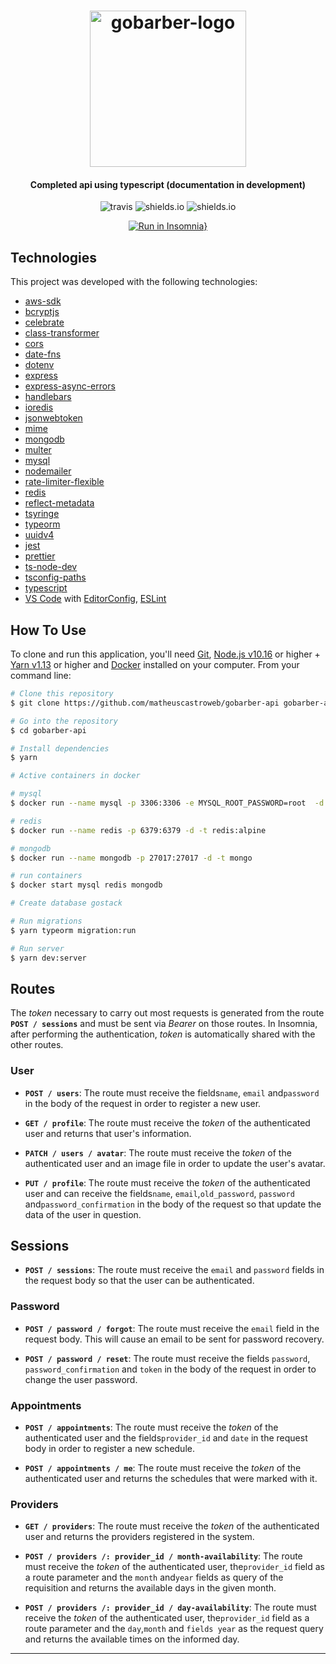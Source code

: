 <h1 align="center">
<img alt="gobarber-logo" title="gobarber-logo" src="https://res.cloudinary.com/matheuscastroweb/image/upload/v1593749057/gobarber/gobarber-logo_rkoeqd.svg" width="250px" />
</h1>

<h4 align="center">
Completed api using typescript
(documentation in development)
</h4>

<p align="center">
  <img alt="travis" src="https://travis-ci.org/matheuscastroweb/gobarber-api.svg?branch=master" />
  <img alt="shields.io" src="https://img.shields.io/github/issues/matheuscastroweb/gobarber-api" />
   <img alt="shields.io" src="https://img.shields.io/github/license/matheuscastroweb/gobarber-api" />
</p>

<div align="center">

[![Run in Insomnia}](https://insomnia.rest/images/run.svg)](https://insomnia.rest/run/?label=Gobarber%20API&uri=https%3A%2F%2Fres.cloudinary.com%2Fmatheuscastroweb%2Fraw%2Fupload%2Fv1593748649%2Fgobarber%2Finsomnia-api_sqiqrq.json)

</div>

## Technologies

This project was developed with the following technologies:

- [aws-sdk](https://aws.amazon.com/pt/tools/)
- [bcryptjs](https://github.com/dcodeIO/bcrypt.js)
- [celebrate](https://github.com/arb/celebrate)
- [class-transformer]()
- [cors]()
- [date-fns]()
- [dotenv]()
- [express]()
- [express-async-errors]()
- [handlebars]()
- [ioredis]()
- [jsonwebtoken]()
- [mime]()
- [mongodb]()
- [multer]()
- [mysql]()
- [nodemailer]()
- [rate-limiter-flexible]()
- [redis]()
- [reflect-metadata]()
- [tsyringe]()
- [typeorm]()
- [uuidv4]()
- [jest](https://jestjs.io/)
- [prettier](https://prettier.io/)
- [ts-node-dev]()
- [tsconfig-paths]()
- [typescript](https://www.typescriptlang.org/)
- [VS Code][vc] with [EditorConfig][vceditconfig], [ESLint][vceslint]

## How To Use

To clone and run this application, you'll need [Git](https://git-scm.com), [Node.js v10.16][nodejs] or higher + [Yarn v1.13][yarn] or higher and [Docker](https://www.docker.com/) installed on your computer. From your command line:

```bash
# Clone this repository
$ git clone https://github.com/matheuscastroweb/gobarber-api gobarber-api

# Go into the repository
$ cd gobarber-api

# Install dependencies
$ yarn
```

```bash
# Active containers in docker

# mysql
$ docker run --name mysql -p 3306:3306 -e MYSQL_ROOT_PASSWORD=root  -d -t mysql --default-authentication-plugin=mysql_native_password

# redis
$ docker run --name redis -p 6379:6379 -d -t redis:alpine

# mongodb
$ docker run --name mongodb -p 27017:27017 -d -t mongo

# run containers
$ docker start mysql redis mongodb
```

```bash
# Create database gostack

# Run migrations
$ yarn typeorm migration:run
```

```bash
# Run server
$ yarn dev:server
```

## Routes

<div align="center">

</div>

The _token_ necessary to carry out most requests is generated from the route **`POST / sessions`** and must be sent via _Bearer_ on those routes. In Insomnia, after performing the authentication, _token_ is automatically shared with the other routes.

### User

- **`POST / users`**: The route must receive the fields`name`, `email` and`password` in the body of the request in order to register a new user.

- **`GET / profile`**: The route must receive the _token_ of the authenticated user and returns that user's information.

- **`PATCH / users / avatar`**: The route must receive the _token_ of the authenticated user and an image file in order to update the user's avatar.

- **`PUT / profile`**: The route must receive the _token_ of the authenticated user and can receive the fields`name`, `email`,`old_password`, `password` and`password_confirmation` in the body of the request so that update the data of the user in question.

## Sessions

- **`POST / sessions`**: The route must receive the `email` and `password` fields in the request body so that the user can be authenticated.

### Password

- **`POST / password / forgot`**: The route must receive the `email` field in the request body. This will cause an email to be sent for password recovery.

- **`POST / password / reset`**: The route must receive the fields `password`, `password_confirmation` and `token` in the body of the request in order to change the user password.

### Appointments

- **`POST / appointments`**: The route must receive the _token_ of the authenticated user and the fields`provider_id` and `date` in the request body in order to register a new schedule.

- **`POST / appointments / me`**: The route must receive the _token_ of the authenticated user and returns the schedules that were marked with it.

### Providers

- **`GET / providers`**: The route must receive the _token_ of the authenticated user and returns the providers registered in the system.

- **`POST / providers /: provider_id / month-availability`**: The route must receive the _token_ of the authenticated user, the`provider_id` field as a route parameter and the `month` and`year` fields as query of the requisition and returns the available days in the given month.

- **`POST / providers /: provider_id / day-availability`**: The route must receive the _token_ of the authenticated user, the`provider_id` field as a route parameter and the `day`,`month` and `fields year` as the request query and returns the available times on the informed day.

---

[nodejs]: https://nodejs.org/
[yarn]: https://yarnpkg.com/
[vc]: https://code.visualstudio.com/
[vceditconfig]: https://marketplace.visualstudio.com/items?itemName=EditorConfig.EditorConfig
[vceslint]: https://marketplace.visualstudio.com/items?itemName=dbaeumer.vscode-eslint
